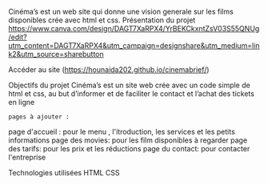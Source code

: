 Cinéma’s est un web site qui donne une vision generale sur les films disponibles crée avec html et css.
Présentation du projet
https://www.canva.com/design/DAGT7XaRPX4/YrBEKCkxntZsV03S55QNUg/edit?utm_content=DAGT7XaRPX4&utm_campaign=designshare&utm_medium=link2&utm_source=sharebutton

Accéder au site
(https://hounaida202.github.io/cinemabrief/)

Objectifs du projet
Cinéma’s est un site web crée avec un code simple  de html et css, au but d’informer et de faciliter le contact et l’achat des tickets en ligne 

    pages à ajouter : 

page d'accueil : pour le menu , l'itroduction, les services et les petits informations
page des movies: pour les film disponibles à regarder 
page des tarifs: pour les prix et les réductions
page du contact: pour contacter l'entreprise 

Technologies utilisées
HTML
CSS
